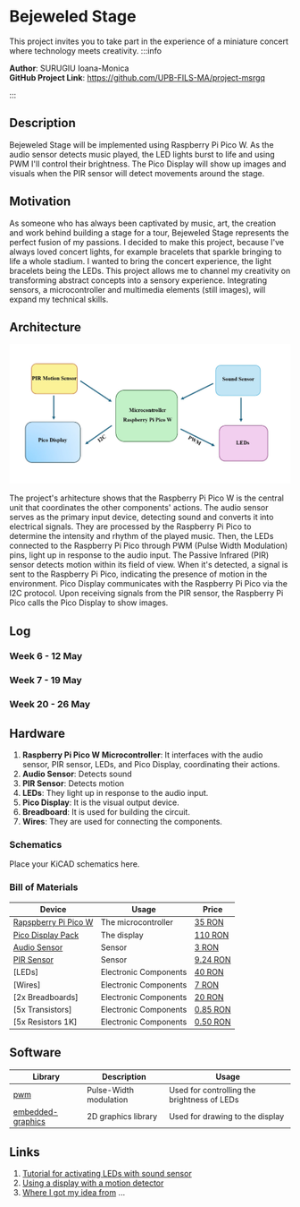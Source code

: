 # Bejeweled Stage
This project invites you to take part in the experience of a miniature concert where technology meets creativity.
:::info 

**Author**: SURUGIU Ioana-Monica \
**GitHub Project Link**: https://github.com/UPB-FILS-MA/project-msrgq

:::

## Description

Bejeweled Stage will be implemented using Raspberry Pi Pico W. As the audio sensor detects music played, the LED lights burst to life and using PWM I'll control their brightness. The Pico Display will show up images and visuals when the PIR sensor will detect movements around the stage. 

## Motivation

As someone who has always been captivated by music, art, the creation and work behind building a stage for a tour, Bejeweled Stage represents the perfect fusion of my passions. I decided to make this project, because I've always loved concert lights, for example bracelets that sparkle bringing to life a whole stadium. I wanted to bring the concert experience, the light bracelets being the LEDs. This project allows me to channel my creativity on transforming abstract concepts into a sensory experience. Integrating sensors, a microcontroller and multimedia elements (still images), will expand my technical skills. 


## Architecture 

![Architechture Diagram](arhitecture_schematic.JPG)

The project's arhitecture shows that the Raspberry Pi Pico W is the central unit that coordinates the other components' actions. The audio sensor serves as the primary input device, detecting sound and converts it into electrical signals. They are processed by the Raspberry Pi Pico to determine the intensity and rhythm of the played music. Then, the LEDs connected to the Raspberry Pi Pico through PWM (Pulse Width Modulation) pins, light up in response to the audio input. The Passive Infrared (PIR) sensor detects motion within its field of view. When it's detected, a signal is sent to the Raspberry Pi Pico, indicating the presence of motion in the environment. Pico Display communicates with the Raspberry Pi Pico via the I2C protocol. Upon receiving signals from the PIR sensor, the Raspberry Pi Pico calls the Pico Display to show images.

## Log

<!-- write every week your progress here -->

### Week 6 - 12 May

### Week 7 - 19 May

### Week 20 - 26 May

## Hardware

1. **Raspberry Pi Pico W Microcontroller**: It interfaces with the audio sensor, PIR sensor, LEDs, and Pico Display, coordinating their actions.
2. **Audio Sensor**: Detects sound
3. **PIR Sensor**: Detects motion
4. **LEDs**: They light up in response to the audio input.
5. **Pico Display**: It is the visual output device. 
6. **Breadboard**: It is used for building the circuit.
7. **Wires**: They are used for connecting the components.

### Schematics

Place your KiCAD schematics here.

### Bill of Materials

<!-- Fill out this table with all the hardware components that you might need.

The format is 
```
| [Device](link://to/device) | This is used ... | [price](link://to/store) |

```

-->

| Device | Usage | Price |
|--------|--------|-------|
| [Rapspberry Pi Pico W](https://www.raspberrypi.com/documentation/microcontrollers/raspberry-pi-pico.html) | The microcontroller | [35 RON](https://www.optimusdigital.ro/en/raspberry-pi-boards/12394-raspberry-pi-pico-w.html) |
| [Pico Display Pack](https://shop.pimoroni.com/products/pico-display-pack?variant=32368664215635)| The display | [110 RON](https://www.optimusdigital.ro/en/others/12150-pico-display-pack.html) |
| [Audio Sensor](https://components101.com/modules/lm393-sound-detection-sensor-module) | Sensor | [3 RON](https://www.optimusdigital.ro/ro/senzori/12982-modul-senzor-de-sunet-cu-microfon.html?search_query=senzor+de+sunet&results=33) |
| [PIR Sensor](https://cdn-learn.adafruit.com/downloads/pdf/pir-passive-infrared-proximity-motion-sensor.pdf) | Sensor | [9.24 RON](https://www.optimusdigital.ro/ro/senzori-senzori-pir/1498-senzor-pir-in-miniatura-hc-sr505.html?search_query=senzor+pir&results=41) |
| [LEDs] | Electronic Components | [40 RON](hhttps://www.optimusdigital.ro/ro/kituri/11970-set-led-uri-asortate-plusivo-500-buc-led-uri-100-buc-rezistoare-i-pcb-bonus.html?search_query=led&results=818) |
| [Wires] | Electronic Components | [7 RON](https://www.optimusdigital.ro/ro/fire-fire-mufate/884-set-fire-tata-tata-40p-10-cm.html?search_query=fire&results=437) |
| [2x Breadboards] | Electronic Components | [20 RON](https://www.optimusdigital.ro/ro/prototipare-breadboard-uri/8-breadboard-830-points.html?search_query=breadboard&results=145) |
| [5x Transistors] | Electronic Components | [0.85 RON ](https://www.optimusdigital.ro/ro/componente-electronice-tranzistoare/935-tranzistor-s9013-npn-50-pcs-set.html?search_query=tranzistor&results=103) |
| [5x Resistors 1K] | Electronic Components | [0.50 RON ](https://www.optimusdigital.ro/ro/componente-electronice-rezistoare/859-rezistor-025w-1k.html?search_query=rezistor+1k&results=120) |




## Software

| Library | Description | Usage |
|---------|-------------|-------|
| [pwm](https://docs.embassy.dev/embassy-nrf/git/nrf52840/pwm/index.html) | Pulse-Width modulation | Used for controlling the brightness of LEDs |
| [embedded-graphics](https://github.com/embedded-graphics/embedded-graphics) | 2D graphics library | Used for drawing to the display |

## Links

<!-- Add a few links that inspired you and that you think you will use for your project -->

1. [Tutorial for activating LEDs with sound sensor](https://hackaday.io/project/192479-raspberry-pi-sound-activated-led)
2. [Using a display with a motion detector](https://www.youtube.com/watch?v=dQY6hNA53oM)
3. [Where I got my idea from](https://wired.me/technology/the-tech-behind-taylor-swift-concert-wristbands/)
...